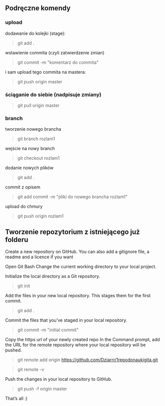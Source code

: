## Podręczne komendy
### upload
dodawanie do kolejki (stage):
> git add .

wstawienie commita (czyli zatwierdzenie zmian)
> git commit -m "komentarz do commita"

i sam upload tego commita na mastera:
> git push origin master

### ściąganie do siebie (nadpisuje zmiany)

> git pull origin master

### branch
tworzenie nowego brancha
> git branch rozlam1

wejście na nowy branch
> git checkout rozlam1

dodanie nowych plików
> git add .

commit z opisem
> git add commit -m "pliki do nowego brancha rozlam1"

upload do chmury
> git push origin rozlam1



## Tworzenie repozytorium z istniejącego już folderu
Create a new repository on GitHub. You can also add a gitignore file, a readme and a licence if you want
 
Open Git Bash
Change the current working directory to your local project.

Initialize the local directory as a Git repository.
> git init

Add the files in your new local repository. This stages them for the first commit.
> git add .

Commit the files that you’ve staged in your local repository.
> git commit -m "initial commit"

Copy the https url of your newly created repo
In the Command prompt, add the URL for the remote repository where your local repository will be pushed.

> git remote add origin https://github.com/Dziarrr/1repodonaukigita.git

> git remote -v

Push the changes in your local repository to GitHub.

> git push -f origin master

That’s all :)
